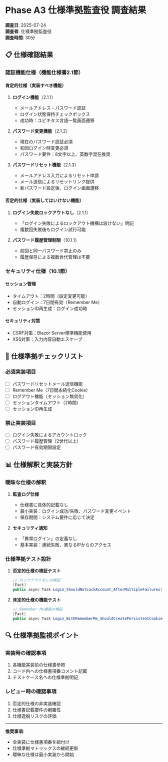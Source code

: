 # Phase A3 仕様準拠監査役 調査結果

**調査日**: 2025-07-24  
**調査者**: 仕様準拠監査役  
**調査時間**: 30分  

## 📋 仕様確認結果

### 認証機能仕様（機能仕様書2.1節）

#### 肯定的仕様（実装すべき機能）
1. **ログイン機能**（2.1.1）
   - メールアドレス・パスワード認証
   - ログイン状態保持チェックボックス
   - 成功時：ユビキタス言語一覧画面遷移

2. **パスワード変更機能**（2.1.2）
   - 現在のパスワード認証必須
   - 初回ログイン時変更必須
   - パスワード要件：8文字以上、英数字混在推奨

3. **パスワードリセット機能**（2.1.3）
   - メールアドレス入力によるリセット申請
   - メール送信によるリセットリンク提供
   - 新パスワード設定後、ログイン画面遷移

#### 否定的仕様（実装してはいけない機能）
1. **ログイン失敗ロックアウトなし**（2.1.1）
   - 「ログイン失敗によるロックアウト機構は設けない」明記
   - 複数回失敗後もログイン試行可能

2. **パスワード履歴管理制限**（10.1.1）
   - 前回と同一パスワード禁止のみ
   - 履歴保存による複数世代管理は不要

### セキュリティ仕様（10.1節）

#### セッション管理
- タイムアウト：2時間（設定変更可能）
- 自動ログイン：7日間有効（Remember Me）
- セッションID再生成：ログイン成功時

#### セキュリティ対策
- CSRF対策：Blazor Server標準機能使用
- XSS対策：入力内容自動エスケープ

## 🚨 仕様準拠チェックリスト

### 必須実装項目
- [ ] パスワードリセットメール送信機能
- [ ] Remember Me（7日間永続化Cookie）
- [ ] ログアウト機能（セッション無効化）
- [ ] セッションタイムアウト（2時間）
- [ ] セッションID再生成

### 禁止実装項目
- [ ] ログイン失敗によるアカウントロック
- [ ] パスワード履歴管理（2世代以上）
- [ ] パスワード有効期限設定

## 📊 仕様解釈と実装方針

### 曖昧な仕様の解釈
1. **監査ログ仕様**
   - 仕様書に具体的記載なし
   - 最小実装：ログイン成功/失敗、パスワード変更イベント
   - 保存期間：システム要件に応じて決定

2. **セキュリティ通知**
   - 「異常ログイン」の定義なし
   - 基本実装：連続失敗、異なるIPからのアクセス

### 仕様準拠テスト設計
1. **否定的仕様の検証テスト**
   ```csharp
   // ロックアウトなしの検証
   [Fact]
   public async Task Login_ShouldNotLockAccount_AfterMultipleFailures()
   ```

2. **肯定的仕様の機能テスト**
   ```csharp
   // Remember Me機能の検証
   [Fact]
   public async Task Login_WithRememberMe_ShouldCreatePersistentCookie()
   ```

## 🔍 仕様準拠監視ポイント

### 実装時の確認事項
1. 各機能実装前の仕様書参照
2. コード内への仕様書項番コメント記載
3. テストケース名への仕様準拠明記

### レビュー時の確認事項
1. 否定的仕様の非実装確認
2. 仕様書記載要件の網羅性
3. 仕様逸脱リスクの評価

---

**推奨事項**:
- 全実装に仕様書項番を紐付け
- 仕様準拠マトリックスの継続更新
- 曖昧な仕様は最小実装から開始